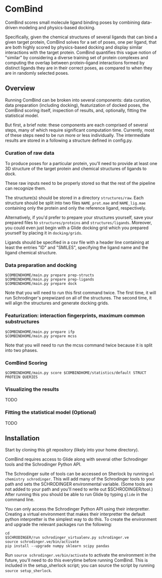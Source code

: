 # ComBind

ComBind scores small molecule ligand binding poses by combining data-driven
modeling and physics-based docking.

Specifically, given the chemical structures of several ligands that can bind
a given target protein, ComBind solves for a set of poses, one per ligand, that
are both highly scored by physics-based docking and display similar interactions
with the target protein. ComBind quantifies this vague notion of "similar" by
considering a diverse training set of protein complexes and computing the
overlap between protein–ligand interactions formed by distinct ligands
they are in their correct poses, as compared to when they are in randomly
selected poses.

## Overview

Running ComBind can be broken into several components: data curation,
data preparation (including docking), featurization of docked poses,
the ComBind scoring itself, inspection of results, and, optionally, fitting
the statistical model.

But first, a brief note: these components are each comprised of several steps,
many of which require significant computation time. Currently, most of these
steps need to be run more or less individually. The intermediate results are
stored in a following a structure defined in config.py.

### Curation of raw data

To produce poses for a particular protein, you'll need to provide at least one
3D structure of the target protein and chemical structures of ligands to dock.

These raw inputs need to be properly stored so that the rest of the pipeline
can recognize them.

The structure(s) should be stored in a directory `structures/raw`.
Each structure should be split into two files `NAME_prot.mae`
and `NAME_lig.mae` containing only the protein and only the reference ligand,
respectively.

Alternatively, if you'd prefer to prepare your structures yourself, save your
prepared files to `structures/proteins` and `structures/ligands`. Moreover,
you could even just begin with a Glide docking grid which you prepared yourself
by placing it in `docking/grids`.

Ligands should be specified in a csv file with a header line containing at
least the entries "ID" and "SMILES", specifying the ligand name and the ligand
chemical structure.

### Data preparation and docking

```
$COMBINDHOME/main.py prepare prep-structs
$COMBINDHOME/main.py prepare prep-ligands
$COMBINDHOME/main.py prepare dock
```

Note that you will need to run this first command twice. The first time, it
will run Schrodinger's prepwizard on all of the structures. The second time,
it will align the structures and generate docking grids.

### Featurization: interaction fingerprints, maximum common substructures

```
$COMBINDHOME/main.py prepare ifp
$COMBINDHOME/main.py prepare mcss
```

Note that you will need to run the mcss command twice because it is
split into two phases.

### ComBind Scoring

```
$COMBINDHOME/main.py score $COMBINDHOME/statistics/default STRUCT PROTEIN QUERIES
```

### Visualizing the results

TODO

### Fitting the statistical model (Optional)

TODO

## Installation

Start by cloning this git repository (likely into your home directory).

ComBind requires access to Glide along with several other Schrodinger tools
and the Schrodinger Python API.

The Schrodinger suite of tools can be accessed on Sherlock by running
`ml chemistry schrodinger`. This will add many of the Schrodinger tools to
your path and sets the SCHRODINGER environmental variable. (Some tools are
not added to your path and you'll need to write out $SCHRODINGER/tool.)
After running this you should be able to run Glide by typing `glide` in the
command line.

You can only access the Schrodinger Python API using their interpretter.
Creating a virtual environment that makes their interpretter the default
python interpretter is the simplest way to do this. To create the environment
and upgrade the relevant packages run the following:

```
cd
$SCHRODINGER/run schrodinger_virtualenv.py schrodinger.ve
source schrodinger.ve/bin/activate
pip install --upgrade numpy sklearn scipy pandas
```

Run `source schrodinger.ve/bin/activate` to activate the environment in
the future, you'll need to do this everytime before running ComBind.
This is included in the setup_sherlock script; you can source the
script by running `source setup_sherlock`.

